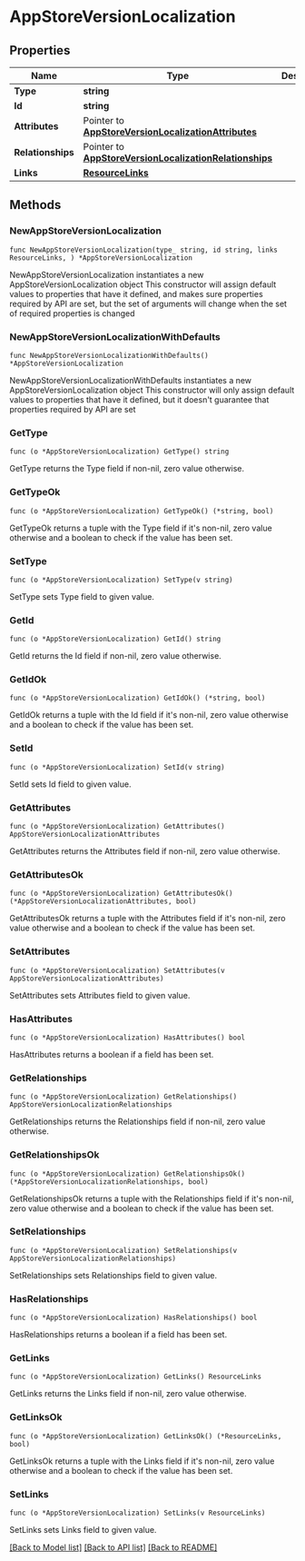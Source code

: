 # AppStoreVersionLocalization

## Properties

Name | Type | Description | Notes
------------ | ------------- | ------------- | -------------
**Type** | **string** |  | 
**Id** | **string** |  | 
**Attributes** | Pointer to [**AppStoreVersionLocalizationAttributes**](AppStoreVersionLocalization_attributes.md) |  | [optional] 
**Relationships** | Pointer to [**AppStoreVersionLocalizationRelationships**](AppStoreVersionLocalization_relationships.md) |  | [optional] 
**Links** | [**ResourceLinks**](ResourceLinks.md) |  | 

## Methods

### NewAppStoreVersionLocalization

`func NewAppStoreVersionLocalization(type_ string, id string, links ResourceLinks, ) *AppStoreVersionLocalization`

NewAppStoreVersionLocalization instantiates a new AppStoreVersionLocalization object
This constructor will assign default values to properties that have it defined,
and makes sure properties required by API are set, but the set of arguments
will change when the set of required properties is changed

### NewAppStoreVersionLocalizationWithDefaults

`func NewAppStoreVersionLocalizationWithDefaults() *AppStoreVersionLocalization`

NewAppStoreVersionLocalizationWithDefaults instantiates a new AppStoreVersionLocalization object
This constructor will only assign default values to properties that have it defined,
but it doesn't guarantee that properties required by API are set

### GetType

`func (o *AppStoreVersionLocalization) GetType() string`

GetType returns the Type field if non-nil, zero value otherwise.

### GetTypeOk

`func (o *AppStoreVersionLocalization) GetTypeOk() (*string, bool)`

GetTypeOk returns a tuple with the Type field if it's non-nil, zero value otherwise
and a boolean to check if the value has been set.

### SetType

`func (o *AppStoreVersionLocalization) SetType(v string)`

SetType sets Type field to given value.


### GetId

`func (o *AppStoreVersionLocalization) GetId() string`

GetId returns the Id field if non-nil, zero value otherwise.

### GetIdOk

`func (o *AppStoreVersionLocalization) GetIdOk() (*string, bool)`

GetIdOk returns a tuple with the Id field if it's non-nil, zero value otherwise
and a boolean to check if the value has been set.

### SetId

`func (o *AppStoreVersionLocalization) SetId(v string)`

SetId sets Id field to given value.


### GetAttributes

`func (o *AppStoreVersionLocalization) GetAttributes() AppStoreVersionLocalizationAttributes`

GetAttributes returns the Attributes field if non-nil, zero value otherwise.

### GetAttributesOk

`func (o *AppStoreVersionLocalization) GetAttributesOk() (*AppStoreVersionLocalizationAttributes, bool)`

GetAttributesOk returns a tuple with the Attributes field if it's non-nil, zero value otherwise
and a boolean to check if the value has been set.

### SetAttributes

`func (o *AppStoreVersionLocalization) SetAttributes(v AppStoreVersionLocalizationAttributes)`

SetAttributes sets Attributes field to given value.

### HasAttributes

`func (o *AppStoreVersionLocalization) HasAttributes() bool`

HasAttributes returns a boolean if a field has been set.

### GetRelationships

`func (o *AppStoreVersionLocalization) GetRelationships() AppStoreVersionLocalizationRelationships`

GetRelationships returns the Relationships field if non-nil, zero value otherwise.

### GetRelationshipsOk

`func (o *AppStoreVersionLocalization) GetRelationshipsOk() (*AppStoreVersionLocalizationRelationships, bool)`

GetRelationshipsOk returns a tuple with the Relationships field if it's non-nil, zero value otherwise
and a boolean to check if the value has been set.

### SetRelationships

`func (o *AppStoreVersionLocalization) SetRelationships(v AppStoreVersionLocalizationRelationships)`

SetRelationships sets Relationships field to given value.

### HasRelationships

`func (o *AppStoreVersionLocalization) HasRelationships() bool`

HasRelationships returns a boolean if a field has been set.

### GetLinks

`func (o *AppStoreVersionLocalization) GetLinks() ResourceLinks`

GetLinks returns the Links field if non-nil, zero value otherwise.

### GetLinksOk

`func (o *AppStoreVersionLocalization) GetLinksOk() (*ResourceLinks, bool)`

GetLinksOk returns a tuple with the Links field if it's non-nil, zero value otherwise
and a boolean to check if the value has been set.

### SetLinks

`func (o *AppStoreVersionLocalization) SetLinks(v ResourceLinks)`

SetLinks sets Links field to given value.



[[Back to Model list]](../README.md#documentation-for-models) [[Back to API list]](../README.md#documentation-for-api-endpoints) [[Back to README]](../README.md)


